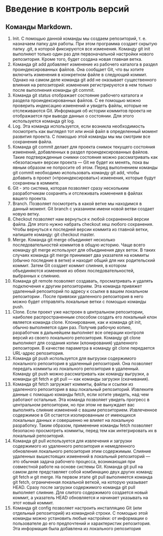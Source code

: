 # Введение в контроль версий
## Команды Markdown.
1. Init. С помощью данной  команды мы создаем репозиторий, т. е. назначаем папку для работы. При этом программа создает скрытую папку .git, в которой фиксируются все изменения. Команду git init выполняют только один раз для первоначальной настройки нового репозитория. Кроме того, будет создана новая главная ветка.
2. Команда git add добавляет изменение из рабочего каталога в раздел проиндексированных файлов. Она сообщает Git, что вы хотите включить изменения в конкретном файле в следующий коммит. Однако на самом деле команда git add не оказывает существенного влияния на репозиторий: изменения регистрируются в нем только после выполнения команды git commit.
3. Команда git status отображает состояние рабочего каталога и раздела проиндексированных файлов. С ее помощью можно проверить индексацию изменений и увидеть файлы, которые не отслеживаются Git. Информация об истории коммитов проекта не отображается при выводе данных о состоянии. Для этого используется команда git log.
4. Log. Эта команда используется, если возникла необходимость посмотреть как выглядел тот или иной файл в определенный момент развития проекта. С помощью этой команды мы мы смотрим все сохранения файла.
5. Команда git commit делает для проекта снимок текущего состояния изменений, добавленных в раздел проиндексированных файлов. Такие подтвержденные снимки состояния можно рассматривать как «безопасные» версии проекта — Git не будет их менять, пока вы явным образом не попросите об этом. Перед выполнением команды git commit необходимо использовать команду git add, чтобы добавить в проект («проиндексировать») изменения, которые будут сохранены в коммите.
6. Git - это система, которая позволяет сразу нескольким разработчикам сохранять и отслеживать изменения в файлах вашего проекта.
7. Branch. Позволяет посмотреть в какой ветке мы находимся в данный момент. Git branch с указанием имени новой ветви создает новую ветку.
8. Checkout позволяет нам вернуться к любой сохраненной версии файла. Для этого нужно набрать checkout  хеш любого сохранения. Чтобы вернуться к последней версии коммита из главной ветки, напишите команду: git checkout master.
9. Merge. Команда git merge объединяет несколько последовательностей коммитов в общую историю. Чаще всего команду git merge используют для объединения двух веток. В таких случаях команда git merge принимает два указателя на коммиты (обычно последние в ветке) и находит общий для них родительский коммит. Затем Git создает коммит слияния, в котором объединяются изменения из обеих последовательностей, выбранных к слиянию.
10. Команда git remote позволяет создавать, просматривать и удалять подключения к другим репозиториям. Эта команда привяжет удаленный репозиторий по адресу  к ссылке в вашем локальном репозитории . После привязки удаленного репозитория в него можно будет отправлять локальные ветки с помощью команды push.
11. Clone. Если проект уже настроен в центральном репозитории, наиболее распространенным способом создать его локальный клон является команда clone. Клонирование, как и команда git init, обычно выполняется один раз. Получив рабочую копию, разработчик в дальнейшем выполняет все операции контроля версий из своего локального репозитория. Команду git clone выполняют для создания копии (клонирования) удаленного репозитория. В качестве параметра в команду git clone передается URL-адрес репозитория.
12. Команда git push используется для выгрузки содержимого локального репозитория в удаленный репозиторий. Она позволяет передать коммиты из локального репозитория в удаленный. Команду git push можно рассматривать как команду выгрузки, а команды git fetch и git pull — как команды загрузки (скачивания).
13. Команда git fetch загружает коммиты, файлы и ссылки из удаленного репозитория в ваш локальный репозиторий. Извлеките данные с помощью команды fetch, если хотите увидеть, над чем работают остальные. Эта команда позволяет увидеть прогресс в центральном репозитории, но при этом не вынуждает вас выполнять слияние изменений с вашим репозиторием. Извлеченное содержимое в Git остается изолированным от имеющихся локальных данных и совершенно не влияет на локальную разработку. Таким образом, применение команды fetch позволяет безопасно просмотреть коммиты, перед тем как интегрировать их в локальный репозиторий. 
14. Команда git pull используется для извлечения и загрузки содержимого из удаленного репозитория и немедленного обновления локального репозитория этим содержимым. Слияние удаленных вышестоящих изменений в локальный репозиторий — это обычная задача рабочего процесса, возникающая при совместной работе на основе системы Git. Команда git pull на самом деле представляет собой комбинацию двух других команд: git fetch и git merge. На первом этапе git pull выполняется команда git fetch, ограниченная локальной веткой, на которую указывает HEAD. Сразу после загрузки содержимого команда git pull выполняет слияние. Для слитого содержимого создается новый коммит, а указатель HEAD обновляется и начинает указывать на этот новый коммит.
15. Команда git config позволяет настроить инсталляцию Git (или отдельный репозиторий) из командной строки. С помощью этой команды можно установить любые настройки: от информации о пользователе до его предпочтений и характеристик репозитория.
Эта информация была добавлена из локального репозитория